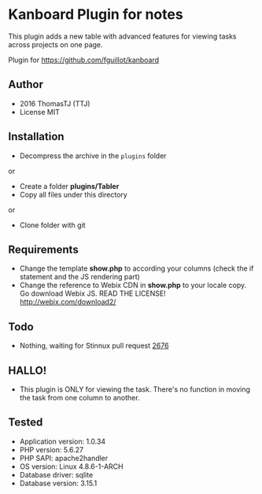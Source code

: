 Kanboard Plugin for notes
==========================

This plugin adds a new table with advanced features for viewing tasks across projects on one page.

Plugin for https://github.com/fguillot/kanboard

Author
------

- 2016 ThomasTJ (TTJ)
- License MIT

Installation
------------

- Decompress the archive in the `plugins` folder

or

- Create a folder **plugins/Tabler**
- Copy all files under this directory

or

- Clone folder with git

Requirements
---

* Change the template **show.php** to according your columns (check the if statement and the JS rendering part)
* Change the reference to Webix CDN in **show.php** to your locale copy. Go download Webix JS. READ THE LICENSE! http://webix.com/download2/

Todo
----

- Nothing, waiting for Stinnux pull request [2676](https://github.com/kanboard/kanboard/pull/2676)

HALLO!
------

- This plugin is ONLY for viewing the task. There's no function in moving the task from one column to another.

Tested
------

- Application version: 1.0.34
- PHP version: 5.6.27
- PHP SAPI: apache2handler
- OS version: Linux 4.8.6-1-ARCH
- Database driver: sqlite
- Database version: 3.15.1
